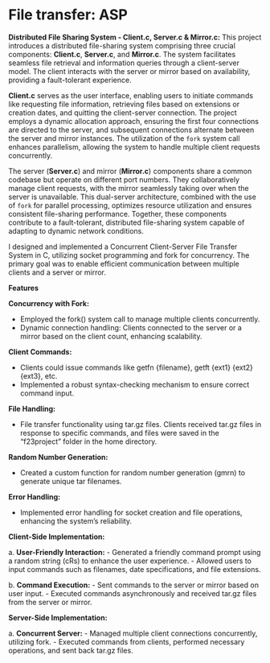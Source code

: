 # File transfer: ASP

**Distributed File Sharing System - Client.c, Server.c & Mirror.c:**
This project introduces a distributed file-sharing system comprising three crucial components: **Client.c**, **Server.c**, and **Mirror.c**. The system facilitates seamless file retrieval and information queries through a client-server model. The client interacts with the server or mirror based on availability, providing a fault-tolerant experience.

**Client.c** serves as the user interface, enabling users to initiate commands like requesting file information, retrieving files based on extensions or creation dates, and quitting the client-server connection. The project employs a dynamic allocation approach, ensuring the first four connections are directed to the server, and subsequent connections alternate between the server and mirror instances. The utilization of the `fork` system call enhances parallelism, allowing the system to handle multiple client requests concurrently.

The server (**Server.c**) and mirror (**Mirror.c**) components share a common codebase but operate on different port numbers. They collaboratively manage client requests, with the mirror seamlessly taking over when the server is unavailable. This dual-server architecture, combined with the use of `fork` for parallel processing, optimizes resource utilization and ensures consistent file-sharing performance. Together, these components contribute to a fault-tolerant, distributed file-sharing system capable of adapting to dynamic network conditions.

I designed and implemented a Concurrent Client-Server File Transfer System in C, utilizing socket programming and fork for concurrency. The primary goal was to enable efficient communication between multiple clients and a server or mirror.

**Features**

**Concurrency with Fork:**
  - Employed the fork() system call to manage multiple clients concurrently.
  - Dynamic connection handling: Clients connected to the server or a mirror based on the client count, enhancing scalability.

**Client Commands:**
  - Clients could issue commands like getfn {filename}, getft {ext1} {ext2} {ext3}, etc.
  - Implemented a robust syntax-checking mechanism to ensure correct command input.

**File Handling:**

  - File transfer functionality using tar.gz files. Clients received tar.gz files in response to specific commands, and files were saved in the “f23project” folder in the home directory.

**Random Number Generation:**
  - Created a custom function for random number generation (gmrn) to generate unique tar filenames.

**Error Handling:**
  - Implemented error handling for socket creation and file operations, enhancing the system’s reliability.

**Client-Side Implementation:**

  a. **User-Friendly Interaction:**
    - Generated a friendly command prompt using a random string (cRs) to enhance the user experience.
    - Allowed users to input commands such as filenames, date specifications, and file extensions.

  b. **Command Execution:**
    - Sent commands to the server or mirror based on user input.
    - Executed commands asynchronously and received tar.gz files from the server or mirror.

**Server-Side Implementation:**

  a. **Concurrent Server:**
    - Managed multiple client connections concurrently, utilizing fork.
    - Executed commands from clients, performed necessary operations, and sent back tar.gz files.
